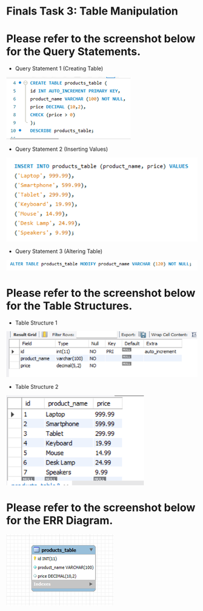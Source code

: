 # Finals Task 3: Table Manipulation
# Please refer to the screenshot below for the Query Statements.

- Query Statement 1 (Creating Table)
  
![Sample Output](images/createtable.png)

- Query Statement 2 (Inserting Values)

![Sample Output](images/insert.png)

- Query Statement 3 (Altering Table)

![Sample Output](images/alter.png)

# Please refer to the screenshot below for the Table Structures.
- Table Structure 1

![Sample Output](images/protab.png)

- Table Structure 2

![Sample Output](images/productstablestructure.png)

# Please refer to the screenshot below for the ERR Diagram.

![Sample Output](images/diagram.png)
